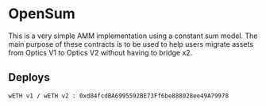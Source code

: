 # OpenSum

This is a very simple AMM implementation using a constant sum model. The main purpose of these contracts is to be used to help users migrate assets from Optics V1 to Optics V2 without having to bridge x2.

## Deploys

`wETH v1 / wETH v2 : 0xd84fcdBA6995592BE73Ff6be888028ee49A79978`
